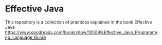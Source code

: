 # Effective Java
This repository is a collection of practices explained in the book Effective Java
https://www.goodreads.com/book/show/105099.Effective_Java_Programming_Language_Guide
